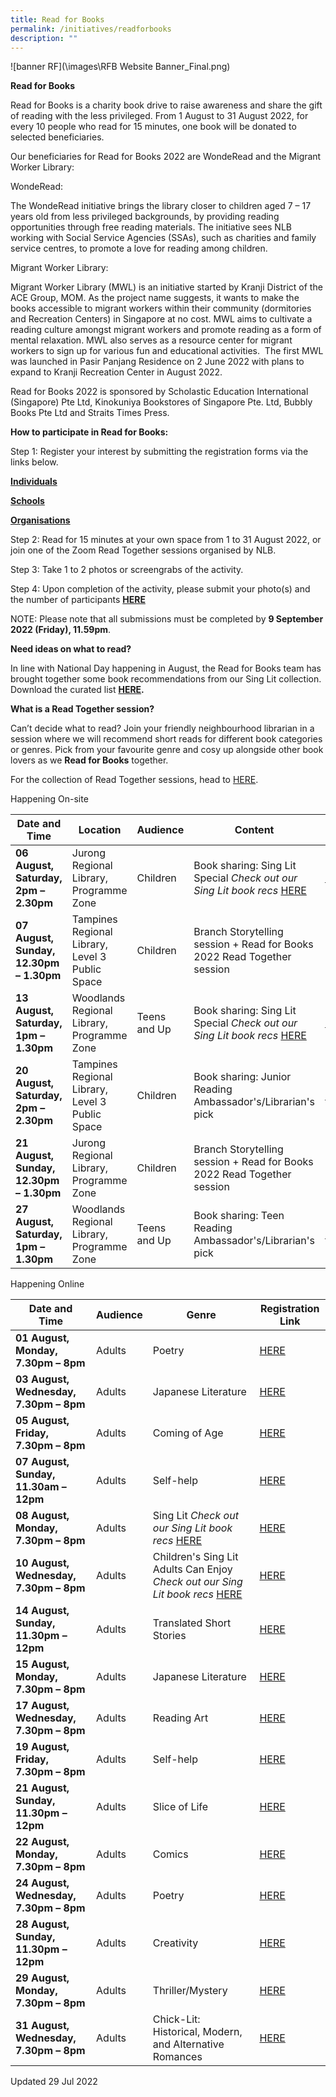 ```yaml
---
title: Read for Books
permalink: /initiatives/readforbooks
description: ""
---
```

![banner RF](\images\RFB Website Banner_Final.png)

**Read for Books**

Read for Books is a charity book drive to raise awareness and share the gift of reading with the less privileged. From 1 August to 31 August 2022, for every 10 people who read for 15 minutes, one book will be donated to selected beneficiaries.

Our beneficiaries for Read for Books 2022 are WondeRead and the Migrant Worker Library: 

WondeRead:

The WondeRead initiative brings the library closer to children aged 7 – 17 years old from less privileged backgrounds, by providing reading opportunities through free reading materials. The initiative sees NLB working with Social Service Agencies (SSAs), such as charities and family service centres, to promote a love for reading among children. 

Migrant Worker Library: 

Migrant Worker Library (MWL) is an initiative started by Kranji District of the ACE Group, MOM. As the project name suggests, it wants to make the books accessible to migrant workers within their community (dormitories and Recreation Centers) in Singapore at no cost. MWL aims to cultivate a reading culture amongst migrant workers and promote reading as a form of mental relaxation. MWL also serves as a resource center for migrant workers to sign up for various fun and educational activities.  The first MWL was launched in Pasir Panjang Residence on 2 June 2022 with plans to expand to Kranji Recreation Center in August 2022.

Read for Books 2022 is sponsored by Scholastic Education International (Singapore) Pte Ltd, Kinokuniya Bookstores of Singapore Pte. Ltd, Bubbly Books Pte Ltd and Straits Times Press.


**How to participate in Read for Books:**

Step 1: Register your interest by submitting the registration forms via the links below.

**[Individuals](https://go.gov.sg/rfb2022-individuals)**  

**[Schools](https://go.gov.sg/rfb2022-schools)**  

**[Organisations](https://go.gov.sg/rfb2022-organisations)**  

Step 2: Read for 15 minutes at your own space from 1 to 31 August 2022, or join one of the Zoom Read Together sessions organised by NLB. 

Step 3: Take 1 to 2 photos or screengrabs of the activity.

Step 4: Upon completion of the activity, please submit your photo(s) and the number of participants **[HERE](https://go.gov.sg/rfb2022-submit)**  

NOTE: Please note that all submissions must be completed by **9 September 2022 (Friday), 11.59pm**.


**Need ideas on what to read?**

In line with National Day happening in August, the Read for Books team has brought together some book recommendations from our Sing Lit collection. Download the curated list [**HERE**](https://go.gov.sg/rfb2022-singlitrecs)**.**

**What is a Read Together session?**

Can’t decide what to read? Join your friendly neighbourhood librarian in a session where we will recommend short reads for different book categories or genres. Pick from your favourite genre and cosy up alongside other book lovers as we **Read for Books** together.

For the collection of Read Together sessions, head to [HERE](https://go.gov.sg/readtogether22).

Happening On-site



| Date and Time | Location | Audience | Content | Registration Link
| -------- | -------- | -------- | -------- | -------- |
| **06 August, Saturday, 2pm – 2.30pm**    | Jurong Regional Library, Programme Zone    | Children    | Book sharing: Sing Lit Special *Check out our Sing Lit book recs* [HERE](https://go.gov.sg/rfb2022-singlitrecs)    | [HERE](https://www.eventbrite.sg/e/on-site-read-together-session-for-children-read-for-books-2022-tickets-388568377477?aff=odcleoeventsincollection)     |
| **07 August, Sunday, 12.30pm – 1.30pm** | Tampines Regional Library, Level 3 Public Space | Children | Branch Storytelling session + Read for Books 2022 Read Together session | |
**13 August, Saturday, 1pm – 1.30pm** | Woodlands Regional Library, Programme Zone | Teens and Up | Book sharing: Sing Lit Special *Check out our Sing Lit book recs* [HERE](https://go.gov.sg/rfb2022-singlitrecs) | [HERE](https://www.eventbrite.sg/e/on-site-read-together-session-for-teens-read-for-books-2022-tickets-388573402507?aff=odcleoeventsincollection)|
**20 August, Saturday, 2pm – 2.30pm** | Tampines Regional Library, Level 3 Public Space | Children | Book sharing: Junior Reading Ambassador's/Librarian's pick | [HERE](https://www.eventbrite.sg/e/on-site-read-together-session-for-children-read-for-books-2022-tickets-388571567017?aff=odcleoeventsincollection) |
**21 August, Sunday, 12.30pm – 1.30pm** | Jurong Regional Library, Programme Zone | Children | Branch Storytelling session + Read for Books 2022 Read Together session | |
**27 August, Saturday, 1pm – 1.30pm** | Woodlands Regional Library, Programme Zone | Teens and Up | Book sharing: Teen Reading Ambassador's/Librarian's pick | [HERE](https://www.eventbrite.sg/e/on-site-read-together-session-for-teens-read-for-books-2022-tickets-388574535897?aff=odcleoeventsincollection)|

Happening Online



| Date and Time | Audience | Genre | Registration Link |
| -------- | -------- | -------- | -------- |
| **01 August, Monday, 7.30pm – 8pm**  | Adults     | Poetry     | [HERE](https://www.eventbrite.sg/e/read-together-session-read-for-books-2022-poetry-tickets-387378739237?aff=odcleoeventsincollection)     |
**03 August, Wednesday, 7.30pm – 8pm** | Adults | Japanese Literature | [HERE](https://www.eventbrite.sg/e/read-together-session-read-for-books-2022-japanese-literature-tickets-387379110347?aff=odcleoeventsincollection) | 
**05 August, Friday, 7.30pm – 8pm** | Adults | Coming of Age | [HERE](https://www.eventbrite.sg/e/read-together-session-read-for-books-2022-coming-of-age-tickets-387379451367?aff=odcleoeventsincollection) |
**07 August, Sunday, 11.30am – 12pm** | Adults | Self-help | [HERE](https://www.eventbrite.sg/e/read-together-session-read-for-books-2022-self-help-tickets-387380113347?aff=odcleoeventsincollection) |
**08 August, Monday, 7.30pm – 8pm** | Adults | Sing Lit *Check out our Sing Lit book recs* [HERE](https://go.gov.sg/rfb2022-singlitrecs) | [HERE](https://www.eventbrite.sg/e/read-together-session-read-for-books-2022-singlit-tickets-387381667997?aff=odcleoeventsincollection) | 
**10 August, Wednesday, 7.30pm – 8pm** | Adults | Children's Sing Lit Adults Can Enjoy *Check out our Sing Lit book recs* [HERE](https://go.gov.sg/rfb2022-singlitrecs) | [HERE](https://www.eventbrite.sg/e/read-together-session-read-for-books-2022-singlit-tickets-387382239707?aff=odcleoeventsincollection) | 
**14 August, Sunday, 11.30pm – 12pm** | Adults | Translated Short Stories | [HERE](https://www.eventbrite.sg/e/read-together-session-read-for-books-2022-translated-short-stories-tickets-387384215617?aff=odcleoeventsincollection) |
**15 August, Monday, 7.30pm – 8pm** | Adults | Japanese Literature | [HERE](https://www.eventbrite.sg/e/read-together-session-read-for-books-2022-japanese-literature-tickets-387384376097?aff=odcleoeventsincollection) |
**17 August, Wednesday, 7.30pm – 8pm** | Adults | Reading Art | [HERE](https://www.eventbrite.sg/e/read-together-session-read-for-books-2022-reading-art-tickets-387390765207) |
**19 August, Friday, 7.30pm – 8pm** | Adults | Self-help | [HERE](https://www.eventbrite.sg/e/read-together-session-read-for-books-2022-self-help-tickets-387393403097?aff=odcleoeventsincollection) |
**21 August, Sunday, 11.30pm – 12pm** | Adults | Slice of Life | [HERE](https://www.eventbrite.sg/e/read-together-session-read-for-books-2022-slice-of-life-tickets-387400253587?aff=odcleoeventsincollection) |
**22 August, Monday, 7.30pm – 8pm** | Adults | Comics | [HERE](https://www.eventbrite.sg/e/read-together-session-read-for-books-2022-comics-tickets-387402450157?aff=odcleoeventsincollection) |
**24 August, Wednesday, 7.30pm – 8pm** | Adults | Poetry | [HERE](https://www.eventbrite.sg/e/read-together-session-read-for-books-2022-poetry-tickets-387404827267?aff=odcleoeventsincollection) |
**28 August, Sunday, 11.30pm – 12pm** | Adults | Creativity | [HERE](https://www.eventbrite.sg/e/read-together-session-read-for-books-2022-creativity-tickets-387407114107?aff=odcleoeventsincollection) |
**29 August, Monday, 7.30pm – 8pm** | Adults | Thriller/Mystery | [HERE](https://www.eventbrite.sg/e/read-together-session-read-for-books-2022-thrillermystery-tickets-387411166227?aff=odcleoeventsincollection) |
**31 August, Wednesday, 7.30pm – 8pm** | Adults | Chick-Lit: Historical, Modern, and Alternative Romances | [HERE](https://www.eventbrite.sg/e/read-together-session-read-for-books-2022-chick-lit-tickets-387411416977?aff=odcleoeventsincollection) |

Updated 29 Jul 2022